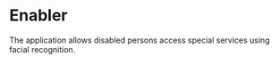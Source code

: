 # Enabler
The application allows disabled persons access special services using facial recognition.
